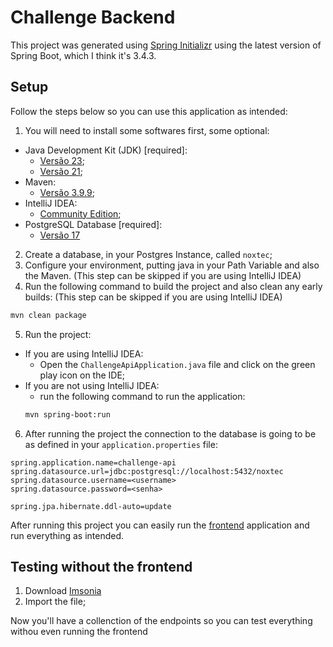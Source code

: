 # Challenge Backend

This project was generated using [Spring Initializr](https://start.spring.io/) using the latest version of Spring Boot, which I think it's 3.4.3.

## Setup

Follow the steps below so you can use this application as intended:

1. You will need to install some softwares first, some optional:
  - Java Development Kit (JDK) \[required\]:
    - [Versão 23](https://www.oracle.com/java/technologies/javase/jdk23-archive-downloads.html);
    - [Versão 21](https://www.oracle.com/java/technologies/javase/jdk21-archive-downloads.html);
  - Maven:
    - [Versão 3.9.9](https://maven.apache.org/download.cgi);
  - IntelliJ IDEA:
    - [Community Edition](https://www.jetbrains.com/pt-br/idea/download);
  - PostgreSQL Database \[required\]:
    - [Versão 17](https://www.postgresql.org/download/)
2. Create a database, in your Postgres Instance, called `noxtec`;
3. Configure your environment, putting java in your Path Variable and also the Maven. (This step can be skipped if you are using IntelliJ IDEA)
4. Run the following command to build the project and also clean any early builds: (This step can be skipped if you are using IntelliJ IDEA)
```bash
mvn clean package
```
5. Run the project:
  - If you are using IntelliJ IDEA:
    - Open the `ChallengeApiApplication.java` file and click on the green play icon on the IDE;
  - If you are not using IntelliJ IDEA:
    - run the following command to run the application:
    ```bash
    mvn spring-boot:run
    ```
6. After running the project the connection to the database is going to be as defined in your `application.properties` file:
```properties
spring.application.name=challenge-api
spring.datasource.url=jdbc:postgresql://localhost:5432/noxtec
spring.datasource.username=<username>
spring.datasource.password=<senha>

spring.jpa.hibernate.ddl-auto=update
```

After running this project you can easily run the [frontend](https://github.com/gabrielteodosio/noxtec-challenge-frontend) application and run everything as intended.

## Testing without the frontend

1. Download [Imsonia](https://insomnia.rest/download)
2. Import the file;

Now you'll have a collenction of the endpoints so you can test everything withou even running the frontend